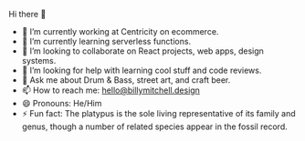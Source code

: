 Hi there 👋

- 🔭 I’m currently working at Centricity on ecommerce.
- 🌱 I’m currently learning serverless functions.
- 👯 I’m looking to collaborate on React projects, web apps, design systems.
- 🤔 I’m looking for help with learning cool stuff and code reviews.
- 💬 Ask me about Drum & Bass, street art, and craft beer.
- 📫 How to reach me: hello@billymitchell.design
- 😄 Pronouns: He/Him
- ⚡ Fun fact: The platypus is the sole living representative of its family and genus, though a number of related species appear in the fossil record.
